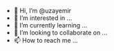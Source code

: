 - 👋 Hi, I’m @uzayemir
- 👀 I’m interested in ...
- 🌱 I’m currently learning ...
- 💞️ I’m looking to collaborate on ...
- 📫 How to reach me ...

<!---
Having completed my Ph.D., in which I studied BOLD fMRI signal transients with different imaging modalities, I broadened my scientific expertise further by undertaking postdoctoral training in the related but distinct field of MRS methods. I sought to utilize MR imaging and MR spectroscopy (MRS) to identify biomarkers for various types of neurodegenerative diseases. During my postdoctoral training at the Center for Magnetic Resonance Research, University of Minnesota, I developed advanced 3 and 7 Tesla MRS sequences recommended by the Experts’ Working Group on Advanced Single Voxel MRS. I undertook the first studies to quantify neurochemical profiles from various brain regions at 7T, focusing on metabolites of interest in neurological disorders. I also applied these methods to the preclinical scanner to detect neurochemical changes before overt pathology in a mouse model of spinocerebellar ataxia type 1. During my role as the Principal Investigator at the University of Oxford and Assistant Professor at Purdue University, my efforts resulted in many advancements in the field of the MRI and MRSI, such as developing density-weighted concentric ring trajectory, a novel ultra-short echo time 3D Rosette MRI and MRSI technique. 
--->
